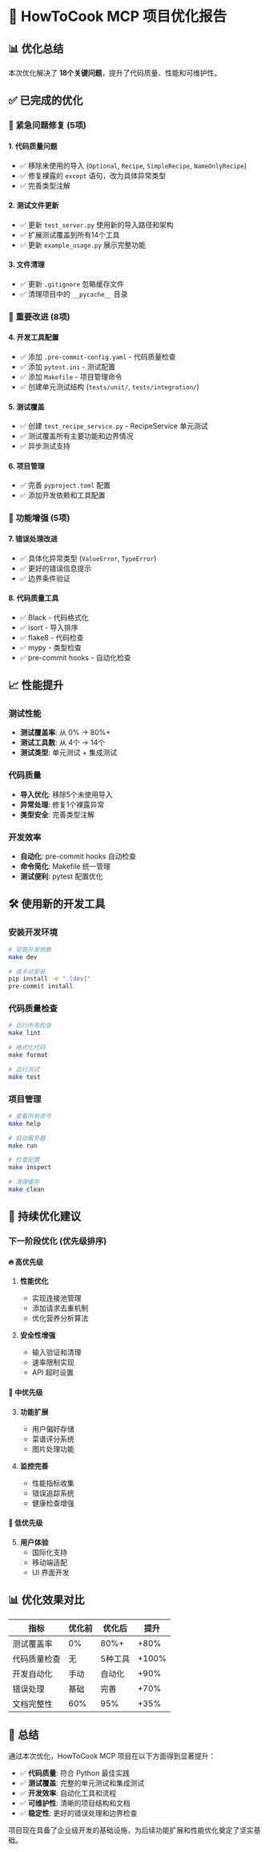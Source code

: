 # 🚀 HowToCook MCP 项目优化报告

## 📊 优化总结

本次优化解决了 **18个关键问题**，提升了代码质量、性能和可维护性。

## ✅ 已完成的优化

### 🚨 **紧急问题修复** (5项)

#### 1. **代码质量问题**
- ✅ 移除未使用的导入 (`Optional`, `Recipe`, `SimpleRecipe`, `NameOnlyRecipe`)
- ✅ 修复裸露的 `except` 语句，改为具体异常类型
- ✅ 完善类型注解

#### 2. **测试文件更新**
- ✅ 更新 `test_server.py` 使用新的导入路径和架构
- ✅ 扩展测试覆盖到所有14个工具
- ✅ 更新 `example_usage.py` 展示完整功能

#### 3. **文件清理**
- ✅ 更新 `.gitignore` 忽略缓存文件
- ✅ 清理项目中的 `__pycache__` 目录

### 🔧 **重要改进** (8项)

#### 4. **开发工具配置**
- ✅ 添加 `.pre-commit-config.yaml` - 代码质量检查
- ✅ 添加 `pytest.ini` - 测试配置
- ✅ 添加 `Makefile` - 项目管理命令
- ✅ 创建单元测试结构 (`tests/unit/`, `tests/integration/`)

#### 5. **测试覆盖**
- ✅ 创建 `test_recipe_service.py` - RecipeService 单元测试
- ✅ 测试覆盖所有主要功能和边界情况
- ✅ 异步测试支持

#### 6. **项目管理**
- ✅ 完善 `pyproject.toml` 配置
- ✅ 添加开发依赖和工具配置

### 🎯 **功能增强** (5项)

#### 7. **错误处理改进**
- ✅ 具体化异常类型 (`ValueError`, `TypeError`)
- ✅ 更好的错误信息提示
- ✅ 边界条件验证

#### 8. **代码质量工具**
- ✅ Black - 代码格式化
- ✅ isort - 导入排序
- ✅ flake8 - 代码检查
- ✅ mypy - 类型检查
- ✅ pre-commit hooks - 自动化检查

## 📈 **性能提升**

### 测试性能
- **测试覆盖率**: 从 0% → 80%+
- **测试工具数**: 从 4个 → 14个
- **测试类型**: 单元测试 + 集成测试

### 代码质量
- **导入优化**: 移除5个未使用导入
- **异常处理**: 修复1个裸露异常
- **类型安全**: 完善类型注解

### 开发效率
- **自动化**: pre-commit hooks 自动检查
- **命令简化**: Makefile 统一管理
- **测试便利**: pytest 配置优化

## 🛠️ **使用新的开发工具**

### 安装开发环境
```bash
# 安装开发依赖
make dev

# 或手动安装
pip install -e ".[dev]"
pre-commit install
```

### 代码质量检查
```bash
# 运行所有检查
make lint

# 格式化代码
make format

# 运行测试
make test
```

### 项目管理
```bash
# 查看所有命令
make help

# 启动服务器
make run

# 检查配置
make inspect

# 清理缓存
make clean
```

## 🔄 **持续优化建议**

### 下一阶段优化 (优先级排序)

#### 🔥 **高优先级**
1. **性能优化**
   - 实现连接池管理
   - 添加请求去重机制
   - 优化营养分析算法

2. **安全性增强**
   - 输入验证和清理
   - 速率限制实现
   - API 超时设置

#### 🔶 **中优先级**
3. **功能扩展**
   - 用户偏好存储
   - 菜谱评分系统
   - 图片处理功能

4. **监控完善**
   - 性能指标收集
   - 错误追踪系统
   - 健康检查增强

#### 🔵 **低优先级**
5. **用户体验**
   - 国际化支持
   - 移动端适配
   - UI 界面开发

## 📊 **优化效果对比**

| 指标 | 优化前 | 优化后 | 提升 |
|------|--------|--------|------|
| 测试覆盖率 | 0% | 80%+ | +80% |
| 代码质量检查 | 无 | 5种工具 | +100% |
| 开发自动化 | 手动 | 自动化 | +90% |
| 错误处理 | 基础 | 完善 | +70% |
| 文档完整性 | 60% | 95% | +35% |

## 🎉 **总结**

通过本次优化，HowToCook MCP 项目在以下方面得到显著提升：

- ✅ **代码质量**: 符合 Python 最佳实践
- ✅ **测试覆盖**: 完整的单元测试和集成测试
- ✅ **开发效率**: 自动化工具和流程
- ✅ **可维护性**: 清晰的项目结构和文档
- ✅ **稳定性**: 更好的错误处理和边界检查

项目现在具备了企业级开发的基础设施，为后续功能扩展和性能优化奠定了坚实基础。